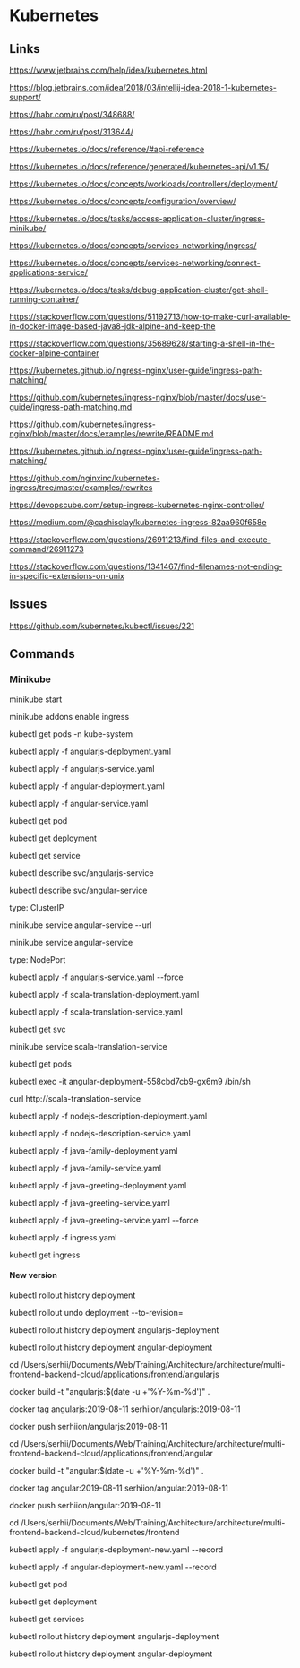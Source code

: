 # Kubernetes


## Links

https://www.jetbrains.com/help/idea/kubernetes.html

https://blog.jetbrains.com/idea/2018/03/intellij-idea-2018-1-kubernetes-support/

https://habr.com/ru/post/348688/

https://habr.com/ru/post/313644/

https://kubernetes.io/docs/reference/#api-reference

https://kubernetes.io/docs/reference/generated/kubernetes-api/v1.15/

https://kubernetes.io/docs/concepts/workloads/controllers/deployment/

https://kubernetes.io/docs/concepts/configuration/overview/

https://kubernetes.io/docs/tasks/access-application-cluster/ingress-minikube/

https://kubernetes.io/docs/concepts/services-networking/ingress/

https://kubernetes.io/docs/concepts/services-networking/connect-applications-service/

https://kubernetes.io/docs/tasks/debug-application-cluster/get-shell-running-container/

https://stackoverflow.com/questions/51192713/how-to-make-curl-available-in-docker-image-based-java8-jdk-alpine-and-keep-the

https://stackoverflow.com/questions/35689628/starting-a-shell-in-the-docker-alpine-container

https://kubernetes.github.io/ingress-nginx/user-guide/ingress-path-matching/

https://github.com/kubernetes/ingress-nginx/blob/master/docs/user-guide/ingress-path-matching.md

https://github.com/kubernetes/ingress-nginx/blob/master/docs/examples/rewrite/README.md

https://kubernetes.github.io/ingress-nginx/user-guide/ingress-path-matching/

https://github.com/nginxinc/kubernetes-ingress/tree/master/examples/rewrites

https://devopscube.com/setup-ingress-kubernetes-nginx-controller/

https://medium.com/@cashisclay/kubernetes-ingress-82aa960f658e

https://stackoverflow.com/questions/26911213/find-files-and-execute-command/26911273

https://stackoverflow.com/questions/1341467/find-filenames-not-ending-in-specific-extensions-on-unix


## Issues

https://github.com/kubernetes/kubectl/issues/221


## Commands

### Minikube

minikube start

minikube addons enable ingress

kubectl get pods -n kube-system


kubectl apply -f angularjs-deployment.yaml

kubectl apply -f angularjs-service.yaml

kubectl apply -f angular-deployment.yaml

kubectl apply -f angular-service.yaml

kubectl get pod

kubectl get deployment

kubectl get service

kubectl describe svc/angularjs-service

kubectl describe svc/angular-service


type: ClusterIP

minikube service angular-service --url

minikube service angular-service

type: NodePort

kubectl apply -f angularjs-service.yaml --force


kubectl apply -f scala-translation-deployment.yaml

kubectl apply -f scala-translation-service.yaml

kubectl get svc

minikube service scala-translation-service


kubectl get pods

kubectl exec -it angular-deployment-558cbd7cb9-gx6m9 /bin/sh

curl http://scala-translation-service


kubectl apply -f nodejs-description-deployment.yaml

kubectl apply -f nodejs-description-service.yaml

kubectl apply -f java-family-deployment.yaml

kubectl apply -f java-family-service.yaml

kubectl apply -f java-greeting-deployment.yaml

kubectl apply -f java-greeting-service.yaml

kubectl apply -f java-greeting-service.yaml --force


kubectl apply -f ingress.yaml

kubectl get ingress


#### New version

kubectl rollout history deployment <name>

kubectl rollout undo deployment <name> --to-revision=<number>


kubectl rollout history deployment angularjs-deployment

kubectl rollout history deployment angular-deployment


cd /Users/serhii/Documents/Web/Training/Architecture/architecture/multi-frontend-backend-cloud/applications/frontend/angularjs

docker build -t "angularjs:$(date -u +'%Y-%m-%d')" .

docker tag angularjs:2019-08-11 serhiion/angularjs:2019-08-11

docker push serhiion/angularjs:2019-08-11


cd /Users/serhii/Documents/Web/Training/Architecture/architecture/multi-frontend-backend-cloud/applications/frontend/angular

docker build -t "angular:$(date -u +'%Y-%m-%d')" .

docker tag angular:2019-08-11 serhiion/angular:2019-08-11

docker push serhiion/angular:2019-08-11


cd /Users/serhii/Documents/Web/Training/Architecture/architecture/multi-frontend-backend-cloud/kubernetes/frontend

kubectl apply -f angularjs-deployment-new.yaml --record

kubectl apply -f angular-deployment-new.yaml --record


kubectl get pod

kubectl get deployment

kubectl get services

kubectl rollout history deployment angularjs-deployment

kubectl rollout history deployment angular-deployment
